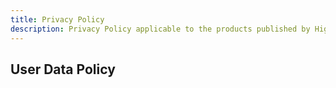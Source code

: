 ```yaml
---
title: Privacy Policy
description: Privacy Policy applicable to the products published by Higama-ya on Chrome Web Store
---
```


## User Data Policy


